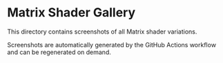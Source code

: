 # Matrix Shader Gallery

This directory contains screenshots of all Matrix shader variations.

Screenshots are automatically generated by the GitHub Actions workflow and can be regenerated on demand.
